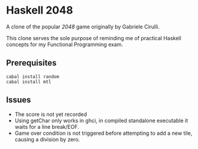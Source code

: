 # Haskell 2048
A clone of the popular _2048_ game originally by Gabriele Cirulli.

This clone serves the sole purpose of reminding me of practical Haskell concepts for my Functional Programming exam.

## Prerequisites
    cabal install random
    cabal install mtl

## Issues
* The score is not yet recorded
* Using getChar only works in ghci, in compiled standalone executable it waits for a line break/EOF.
* Game over condition is not triggered before attempting to add a new tile, causing a division by zero.
